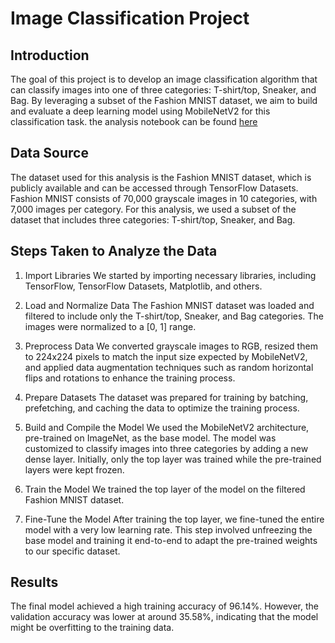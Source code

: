 
# Image Classification Project
## Introduction
The goal of this project is to develop an image classification algorithm that can classify images into one of three categories: T-shirt/top, Sneaker, and Bag. By leveraging a subset of the Fashion MNIST dataset, we aim to build and evaluate a deep learning model using MobileNetV2 for this classification task. the analysis notebook can be found [here](https://github.com/Parsar22/Image-Classification/raw/main/Image_classification_analysis.ipynb)

## Data Source
The dataset used for this analysis is the Fashion MNIST dataset, which is publicly available and can be accessed through TensorFlow Datasets. Fashion MNIST consists of 70,000 grayscale images in 10 categories, with 7,000 images per category. For this analysis, we used a subset of the dataset that includes three categories: T-shirt/top, Sneaker, and Bag. 

## Steps Taken to Analyze the Data
1. Import Libraries
We started by importing necessary libraries, including TensorFlow, TensorFlow Datasets, Matplotlib, and others.

2. Load and Normalize Data
The Fashion MNIST dataset was loaded and filtered to include only the T-shirt/top, Sneaker, and Bag categories. The images were normalized to a [0, 1] range.

3. Preprocess Data
We converted grayscale images to RGB, resized them to 224x224 pixels to match the input size expected by MobileNetV2, and applied data augmentation techniques such as random horizontal flips and rotations to enhance the training process.

4. Prepare Datasets
The dataset was prepared for training by batching, prefetching, and caching the data to optimize the training process.

5. Build and Compile the Model
We used the MobileNetV2 architecture, pre-trained on ImageNet, as the base model. The model was customized to classify images into three categories by adding a new dense layer. Initially, only the top layer was trained while the pre-trained layers were kept frozen.

6. Train the Model
We trained the top layer of the model on the filtered Fashion MNIST dataset.

7. Fine-Tune the Model
After training the top layer, we fine-tuned the entire model with a very low learning rate. This step involved unfreezing the base model and training it end-to-end to adapt the pre-trained weights to our specific dataset.

## Results
The final model achieved a high training accuracy of 96.14%. However, the validation accuracy was lower at around 35.58%, indicating that the model might be overfitting to the training data.
